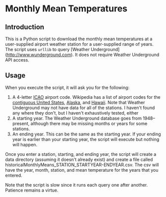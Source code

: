 # Monthly Mean Temperatures

## Introduction
This is a Python script to download the monthly mean temperatures at a user-supplied airport weather station for a user-supplied range of years. The script uses `urllib` to query [Weather Underground] (http://www.wunderground.com). It does not require Weather Underground API access.

## Usage
When you execute the script, it will ask you for the following:

1. A 4-letter [ICAO](https://en.wikipedia.org/wiki/International_Civil_Aviation_Organization_airport_code) airport code. Wikipedia has a list of airport codes for the [contiguous United States](https://en.wikipedia.org/wiki/List_of_airports_by_ICAO_code:_K), [Alaska](https://en.wikipedia.org/wiki/List_of_airports_by_ICAO_code:_P#PA), and [Hawaii](https://en.wikipedia.org/wiki/List_of_airports_by_ICAO_code:_P#PH_-_Hawaii). Note that Weather Underground may not have data for all of the stations. I haven't found any where they don't, but I haven't exhaustively tested, either
2. A starting year. The Weather Underground database goes from 1948–present, although there may be missing months or years for some stations.
3. An ending year. This can be the same as the starting year. If your ending year is earlier than your starting year, the script will execute but nothing will happen.

Once you enter a station, starting, and ending year, the script will create a data directory (assuming it doesn't already exist) and create a file called historicalMonthlyMeans\_STATION\_STARTYEAR-ENDYEAR.csv. The csv will have the year, month, station, and mean temperature for the years that you entered.

Note that the script is slow since it runs each query one after another. Patience remains a virtue.